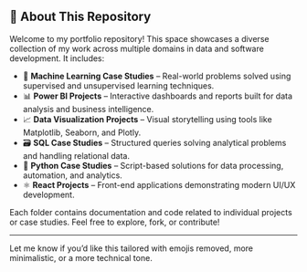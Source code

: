 ## 📁 About This Repository

Welcome to my portfolio repository! This space showcases a diverse collection of my work across multiple domains in data and software development. It includes:

- 🧠 **Machine Learning Case Studies** – Real-world problems solved using supervised and unsupervised learning techniques.
- 📊 **Power BI Projects** – Interactive dashboards and reports built for data analysis and business intelligence.
- 📈 **Data Visualization Projects** – Visual storytelling using tools like Matplotlib, Seaborn, and Plotly.
- 🗃️ **SQL Case Studies** – Structured queries solving analytical problems and handling relational data.
- 🐍 **Python Case Studies** – Script-based solutions for data processing, automation, and analytics.
- ⚛️ **React Projects** – Front-end applications demonstrating modern UI/UX development.

Each folder contains documentation and code related to individual projects or case studies. Feel free to explore, fork, or contribute!

---

Let me know if you’d like this tailored with emojis removed, more minimalistic, or a more technical tone.

